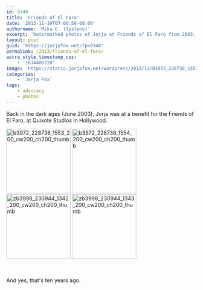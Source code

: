 ```yaml
---
id: 9340
title: 'Friends of El Faro'
date: '2013-11-19T07:00:58-08:00'
authorname: 'Mika E. (Ipstenu)'
excerpt: 'Watermarked photos of Jorja at Friends of El Faro from 2003.'
layout: post
guid: 'https://jorjafox.net/?p=9340'
permalink: /2013/friends-of-el-faro/
astra_style_timestamp_css:
    - '1634406228'
image: 'https://static.jorjafox.net/wordpress/2013/11/B3972_228738_1553.jpg'
categories:
    - 'Jorja Fox'
tags:
    - advocacy
    - photos
---
```


Back in the dark ages (June 2003), Jorja was at a benefit for the Friends of El Faro, at Quixote Studios in Hollywood.

<a href="https://jorjafox.net/gallery/pub/advocacy/20030621-elfaro/b3972_228738_1553.jpg"><img class="alignnone size-full wp-image-9341" alt="b3972_228738_1553_200_cw200_ch200_thumb" src="//static.jorjafox.net/wordpress/2013/11/b3972_228738_1553_200_cw200_ch200_thumb.jpg" width="170" height="170" /></a> <a href="https://jorjafox.net/gallery/pub/advocacy/20030621-elfaro/b3972_228738_1554.jpg"><img class="alignnone size-full wp-image-9342" alt="b3972_228738_1554_200_cw200_ch200_thumb" src="//static.jorjafox.net/wordpress/2013/11/b3972_228738_1554_200_cw200_ch200_thumb.jpg" width="170" height="170" /></a> <a href="https://jorjafox.net/gallery/pub/advocacy/20030621-elfaro/zb3998_230944_1342.jpg"><img class="alignnone size-full wp-image-9343" alt="zb3998_230944_1342_200_cw200_ch200_thumb" src="//static.jorjafox.net/wordpress/2013/11/zb3998_230944_1342_200_cw200_ch200_thumb.jpg" width="170" height="170" /></a> <a href="https://jorjafox.net/gallery/pub/advocacy/20030621-elfaro/zb3998_230944_1343.jpg"><img class="alignnone size-full wp-image-9344" alt="zb3998_230944_1343_200_cw200_ch200_thumb" src="//static.jorjafox.net/wordpress/2013/11/zb3998_230944_1343_200_cw200_ch200_thumb.jpg" width="170" height="170" /></a>

&nbsp;

And yes, that's ten years ago.
